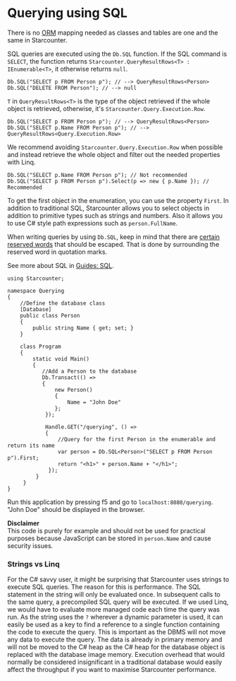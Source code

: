 # Querying using SQL

There is no [ORM](http://en.wikipedia.org/wiki/Object-relational_mapping) mapping needed as classes and tables are one and the same in Starcounter.

SQL queries are executed using the `Db.SQL` function. If the SQL command is `SELECT`, the function returns `Starcounter.QueryResultRows<T> : IEnumerable<T>`, it otherwise returns `null`.

```
Db.SQL("SELECT p FROM Person p"); // --> QueryResultRows<Person>
Db.SQL("DELETE FROM Person"); // --> null
```

`T` in `QueryResultRows<T>` is the type of the object retrieved if the whole object is retrieved, otherwise, it's `Starcounter.Query.Execution.Row`.

```
Db.SQL("SELECT p FROM Person p"); // --> QueryResultRows<Person>
Db.SQL("SELECT p.Name FROM Person p"); // --> QueryResultRows<Query.Execution.Row>
```

We recommend avoiding `Starcounter.Query.Execution.Row` when possible and instead retrieve the whole object and filter out the needed properties with Linq.

```
Db.SQL("SELECT p.Name FROM Person p"); // Not recommended
Db.SQL("SELECT p FROM Person p").Select(p => new { p.Name }); // Recommended
```

To get the first object in the enumeration, you can use the property `First`. In addition to traditional SQL, Starcounter allows you to select objects in addition to primitive types such as strings and numbers. Also it allows you to use C\# style path expressions such as `person.FullName`.

When writing queries by using `Db.SQL`, keep in mind that there are [certain reserved words](../sql/reserved-words.md) that should be escaped. That is done by surrounding the reserved word in quotation marks.

See more about SQL in [Guides: SQL](../sql/).

```
using Starcounter;

namespace Querying
{
    //Define the database class
    [Database]
    public class Person
    {
        public string Name { get; set; }
    }

    class Program
    {
        static void Main()
        {
           //Add a Person to the database
           Db.Transact(() =>
           {
               new Person()
               {
                   Name = "John Doe"
               };
            });

            Handle.GET("/querying", () =>
            {
                //Query for the first Person in the enumerable and return its name
                var person = Db.SQL<Person>("SELECT p FROM Person p").First;
                return "<h1>" + person.Name + "</h1>";
             });
         }
     }
}
```

Run this application by pressing f5 and go to `localhost:8080/querying`. "John Doe" should be displayed in the browser.

**Disclaimer**  
This code is purely for example and should not be used for practical purposes because JavaScript can be stored in `person.Name` and cause security issues.

### Strings vs Linq

For the C\# savvy user, it might be surprising that Starcounter uses strings to execute SQL queries. The reason for this is performance. The SQL statement in the string will only be evaluated once. In subsequent calls to the same query, a precompiled SQL query will be executed. If we used Linq, we would have to evaluate more managed code each time the query was run. As the string uses the `?` wherever a dynamic parameter is used, it can easily be used as a key to find a reference to a single function containing the code to execute the query. This is important as the DBMS will not move any data to execute the query. The data is already in primary memory and will not be moved to the C\# heap as the C\# heap for the database object is replaced with the database image memory. Execution overhead that would normally be considered insignificant in a traditional database would easily affect the throughput if you want to maximise Starcounter performance.

